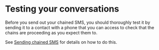# Testing your conversations

Before you send out your chained SMS, you should thoroughly test it by sending it to a contact with a phone that you can access to check that the chains are proceeding as you expect them to.

See [Sending chained SMS](send.md) for details on how to do this.
